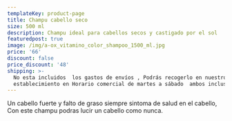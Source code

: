 ```yaml
---
templateKey: product-page
title: Champu cabello seco
size: 500 ml
description: Champu ideal para cabellos secos y castigado por el sol
featuredpost: true
image: /img/a-ox_vitamino_color_shampoo_1500_ml.jpg
price: '66'
discount: false
price_discount: '48'
shipping: >-
  No esta incluidos  los gastos de envíos , Podrás recogerlo en nuestro
  establecimiento en Horario comercial de martes a sábado  ambos inclusive
---
```

Un cabello fuerte y falto de graso siempre sintoma de salud en el cabello, Con este champu podras lucir un cabello como nunca.
